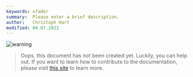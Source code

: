 ```yaml
---
keywords: xfader
summary:  Please enter a brief description.
author:   Christoph Hart
modified: 04.07.2022
---
```

  
![warning](/images/icon_warning:64px)  
> Oops, this document has not been created yet. Luckily, you can help out. If you want to learn how to contribute to the documentation, please visit [this site](glossary/contributing#contributing) to learn more.  
